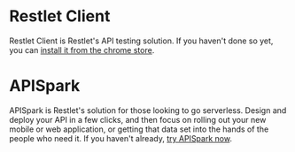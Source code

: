 # Restlet Client

Restlet Client is Restlet's API testing solution. If you haven't done so yet, you can <a href="https://chrome.google.com/webstore/detail/dhc-restlet-client/aejoelaoggembcahagimdiliamlcdmfm">install it from the chrome store</a>.

# APISpark

APISpark is Restlet's solution for those looking to go serverless. Design and deploy your API in a few clicks, and then focus on rolling out your new mobile or web application, or getting that data set into the hands of the people who need it. If you haven't already, <a href="https://apispark.restlet.com/">try APISpark now</a>.
